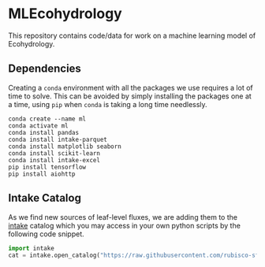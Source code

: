 # MLEcohydrology

This repository contains code/data for work on a machine learning model of Ecohydrology.

## Dependencies

Creating a `conda` environment with all the packages we use requires a lot of time to solve. This can be avoided by simply installing the packages one at a time, using `pip` when `conda` is taking a long time needlessly.

```
conda create --name ml
conda activate ml
conda install pandas
conda install intake-parquet
conda install matplotlib seaborn
conda install scikit-learn
conda install intake-excel
pip install tensorflow
pip install aiohttp
```

## Intake Catalog

As we find new sources of leaf-level fluxes, we are adding them to the
[intake](https://github.com/intake/intake) catalog which you may
access in your own python scripts by the following code snippet.

```python
import intake
cat = intake.open_catalog("https://raw.githubusercontent.com/rubisco-sfa/MLEcohydrology/main/leaf-level.yaml")
```